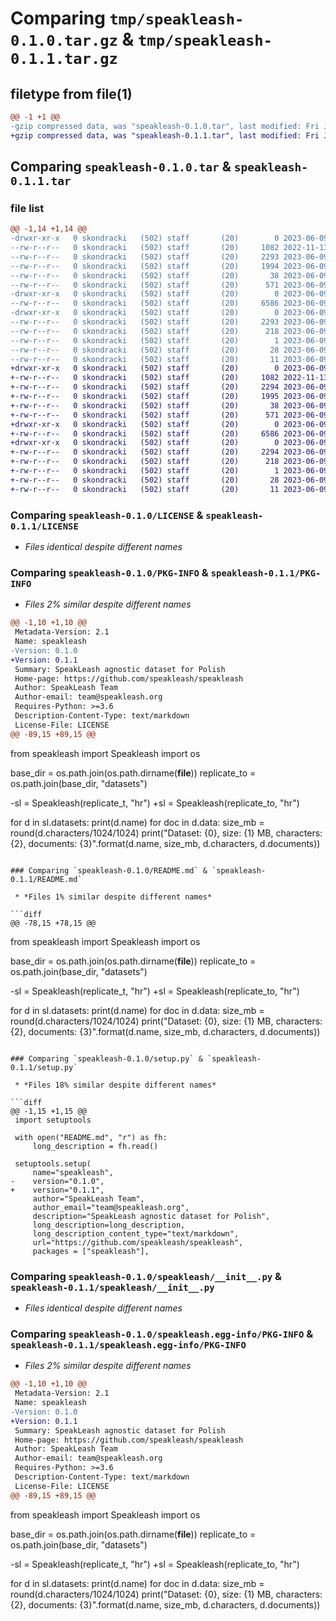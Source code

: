 # Comparing `tmp/speakleash-0.1.0.tar.gz` & `tmp/speakleash-0.1.1.tar.gz`

## filetype from file(1)

```diff
@@ -1 +1 @@
-gzip compressed data, was "speakleash-0.1.0.tar", last modified: Fri Jun  9 19:40:35 2023, max compression
+gzip compressed data, was "speakleash-0.1.1.tar", last modified: Fri Jun  9 19:59:57 2023, max compression
```

## Comparing `speakleash-0.1.0.tar` & `speakleash-0.1.1.tar`

### file list

```diff
@@ -1,14 +1,14 @@
-drwxr-xr-x   0 skondracki   (502) staff       (20)        0 2023-06-09 19:40:35.836345 speakleash-0.1.0/
--rw-r--r--   0 skondracki   (502) staff       (20)     1082 2022-11-13 16:50:03.000000 speakleash-0.1.0/LICENSE
--rw-r--r--   0 skondracki   (502) staff       (20)     2293 2023-06-09 19:40:35.836052 speakleash-0.1.0/PKG-INFO
--rw-r--r--   0 skondracki   (502) staff       (20)     1994 2023-06-09 19:37:08.000000 speakleash-0.1.0/README.md
--rw-r--r--   0 skondracki   (502) staff       (20)       38 2023-06-09 19:40:35.836440 speakleash-0.1.0/setup.cfg
--rw-r--r--   0 skondracki   (502) staff       (20)      571 2023-06-09 19:38:43.000000 speakleash-0.1.0/setup.py
-drwxr-xr-x   0 skondracki   (502) staff       (20)        0 2023-06-09 19:40:35.833885 speakleash-0.1.0/speakleash/
--rw-r--r--   0 skondracki   (502) staff       (20)     6586 2023-06-09 19:27:17.000000 speakleash-0.1.0/speakleash/__init__.py
-drwxr-xr-x   0 skondracki   (502) staff       (20)        0 2023-06-09 19:40:35.835672 speakleash-0.1.0/speakleash.egg-info/
--rw-r--r--   0 skondracki   (502) staff       (20)     2293 2023-06-09 19:40:35.000000 speakleash-0.1.0/speakleash.egg-info/PKG-INFO
--rw-r--r--   0 skondracki   (502) staff       (20)      218 2023-06-09 19:40:35.000000 speakleash-0.1.0/speakleash.egg-info/SOURCES.txt
--rw-r--r--   0 skondracki   (502) staff       (20)        1 2023-06-09 19:40:35.000000 speakleash-0.1.0/speakleash.egg-info/dependency_links.txt
--rw-r--r--   0 skondracki   (502) staff       (20)       28 2023-06-09 19:40:35.000000 speakleash-0.1.0/speakleash.egg-info/requires.txt
--rw-r--r--   0 skondracki   (502) staff       (20)       11 2023-06-09 19:40:35.000000 speakleash-0.1.0/speakleash.egg-info/top_level.txt
+drwxr-xr-x   0 skondracki   (502) staff       (20)        0 2023-06-09 19:59:57.196217 speakleash-0.1.1/
+-rw-r--r--   0 skondracki   (502) staff       (20)     1082 2022-11-13 16:50:03.000000 speakleash-0.1.1/LICENSE
+-rw-r--r--   0 skondracki   (502) staff       (20)     2294 2023-06-09 19:59:57.195922 speakleash-0.1.1/PKG-INFO
+-rw-r--r--   0 skondracki   (502) staff       (20)     1995 2023-06-09 19:57:52.000000 speakleash-0.1.1/README.md
+-rw-r--r--   0 skondracki   (502) staff       (20)       38 2023-06-09 19:59:57.196313 speakleash-0.1.1/setup.cfg
+-rw-r--r--   0 skondracki   (502) staff       (20)      571 2023-06-09 19:59:30.000000 speakleash-0.1.1/setup.py
+drwxr-xr-x   0 skondracki   (502) staff       (20)        0 2023-06-09 19:59:57.193348 speakleash-0.1.1/speakleash/
+-rw-r--r--   0 skondracki   (502) staff       (20)     6586 2023-06-09 19:27:17.000000 speakleash-0.1.1/speakleash/__init__.py
+drwxr-xr-x   0 skondracki   (502) staff       (20)        0 2023-06-09 19:59:57.195537 speakleash-0.1.1/speakleash.egg-info/
+-rw-r--r--   0 skondracki   (502) staff       (20)     2294 2023-06-09 19:59:57.000000 speakleash-0.1.1/speakleash.egg-info/PKG-INFO
+-rw-r--r--   0 skondracki   (502) staff       (20)      218 2023-06-09 19:59:57.000000 speakleash-0.1.1/speakleash.egg-info/SOURCES.txt
+-rw-r--r--   0 skondracki   (502) staff       (20)        1 2023-06-09 19:59:57.000000 speakleash-0.1.1/speakleash.egg-info/dependency_links.txt
+-rw-r--r--   0 skondracki   (502) staff       (20)       28 2023-06-09 19:59:57.000000 speakleash-0.1.1/speakleash.egg-info/requires.txt
+-rw-r--r--   0 skondracki   (502) staff       (20)       11 2023-06-09 19:59:57.000000 speakleash-0.1.1/speakleash.egg-info/top_level.txt
```

### Comparing `speakleash-0.1.0/LICENSE` & `speakleash-0.1.1/LICENSE`

 * *Files identical despite different names*

### Comparing `speakleash-0.1.0/PKG-INFO` & `speakleash-0.1.1/PKG-INFO`

 * *Files 2% similar despite different names*

```diff
@@ -1,10 +1,10 @@
 Metadata-Version: 2.1
 Name: speakleash
-Version: 0.1.0
+Version: 0.1.1
 Summary: SpeakLeash agnostic dataset for Polish
 Home-page: https://github.com/speakleash/speakleash
 Author: SpeakLeash Team
 Author-email: team@speakleash.org
 Requires-Python: >=3.6
 Description-Content-Type: text/markdown
 License-File: LICENSE
@@ -89,15 +89,15 @@
 ```
 from speakleash import Speakleash
 import os
 
 base_dir = os.path.join(os.path.dirname(__file__))
 replicate_to = os.path.join(base_dir, "datasets")
 
-sl = Speakleash(replicate_t, "hr")
+sl = Speakleash(replicate_to, "hr")
 
 for d in sl.datasets:
     print(d.name)
     for doc in d.data:
         size_mb = round(d.characters/1024/1024)
         print("Dataset: {0}, size: {1} MB, characters: {2}, documents: {3}".format(d.name, size_mb, d.characters, d.documents))
```

### Comparing `speakleash-0.1.0/README.md` & `speakleash-0.1.1/README.md`

 * *Files 1% similar despite different names*

```diff
@@ -78,15 +78,15 @@
 ```
 from speakleash import Speakleash
 import os
 
 base_dir = os.path.join(os.path.dirname(__file__))
 replicate_to = os.path.join(base_dir, "datasets")
 
-sl = Speakleash(replicate_t, "hr")
+sl = Speakleash(replicate_to, "hr")
 
 for d in sl.datasets:
     print(d.name)
     for doc in d.data:
         size_mb = round(d.characters/1024/1024)
         print("Dataset: {0}, size: {1} MB, characters: {2}, documents: {3}".format(d.name, size_mb, d.characters, d.documents))
```

### Comparing `speakleash-0.1.0/setup.py` & `speakleash-0.1.1/setup.py`

 * *Files 18% similar despite different names*

```diff
@@ -1,15 +1,15 @@
 import setuptools
 
 with open("README.md", "r") as fh:
     long_description = fh.read()
 
 setuptools.setup(
     name="speakleash",
-    version="0.1.0",
+    version="0.1.1",
     author="SpeakLeash Team",
     author_email="team@speakleash.org",
     description="SpeakLeash agnostic dataset for Polish",
     long_description=long_description,
     long_description_content_type="text/markdown",
     url="https://github.com/speakleash/speakleash",
     packages = ["speakleash"],
```

### Comparing `speakleash-0.1.0/speakleash/__init__.py` & `speakleash-0.1.1/speakleash/__init__.py`

 * *Files identical despite different names*

### Comparing `speakleash-0.1.0/speakleash.egg-info/PKG-INFO` & `speakleash-0.1.1/speakleash.egg-info/PKG-INFO`

 * *Files 2% similar despite different names*

```diff
@@ -1,10 +1,10 @@
 Metadata-Version: 2.1
 Name: speakleash
-Version: 0.1.0
+Version: 0.1.1
 Summary: SpeakLeash agnostic dataset for Polish
 Home-page: https://github.com/speakleash/speakleash
 Author: SpeakLeash Team
 Author-email: team@speakleash.org
 Requires-Python: >=3.6
 Description-Content-Type: text/markdown
 License-File: LICENSE
@@ -89,15 +89,15 @@
 ```
 from speakleash import Speakleash
 import os
 
 base_dir = os.path.join(os.path.dirname(__file__))
 replicate_to = os.path.join(base_dir, "datasets")
 
-sl = Speakleash(replicate_t, "hr")
+sl = Speakleash(replicate_to, "hr")
 
 for d in sl.datasets:
     print(d.name)
     for doc in d.data:
         size_mb = round(d.characters/1024/1024)
         print("Dataset: {0}, size: {1} MB, characters: {2}, documents: {3}".format(d.name, size_mb, d.characters, d.documents))
```

